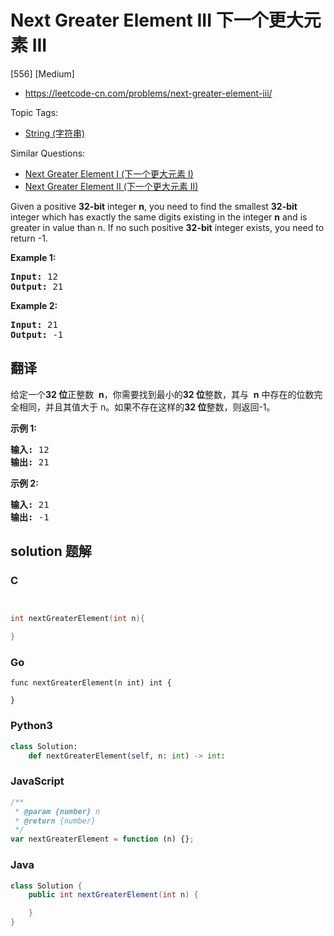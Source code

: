 # Next Greater Element III 下一个更大元素 III

[556] [Medium]

- https://leetcode-cn.com/problems/next-greater-element-iii/

Topic Tags:

- [String (字符串)](https://leetcode-cn.com/tag/string/)

Similar Questions:

- [Next Greater Element I (下一个更大元素 I)](https://leetcode-cn.com/problems/next-greater-element-i/)
- [Next Greater Element II (下一个更大元素 II)](https://leetcode-cn.com/problems/next-greater-element-ii/)

Given a positive **32-bit** integer **n**, you need to find the smallest **32-bit** integer which has exactly the same digits existing in the integer **n** and is greater in value than n. If no such positive **32-bit** integer exists, you need to return -1.

**Example 1:**

<pre><strong>Input:</strong> 12
<strong>Output:</strong> 21
</pre>

**Example 2:**

<pre><strong>Input:</strong> 21
<strong>Output:</strong> -1
</pre>

## 翻译

给定一个**32 位**正整数  **n**，你需要找到最小的**32 位**整数，其与  **n** 中存在的位数完全相同，并且其值大于 n。如果不存在这样的**32 位**整数，则返回-1。

**示例 1:**

<pre><strong>输入:</strong> 12
<strong>输出:</strong> 21
</pre>

**示例 2:**

<pre><strong>输入:</strong> 21
<strong>输出:</strong> -1
</pre>

## solution 题解

### C

```c


int nextGreaterElement(int n){

}


```

### Go

```golang
func nextGreaterElement(n int) int {

}
```

### Python3

```python
class Solution:
    def nextGreaterElement(self, n: int) -> int:

```

### JavaScript

```javascript
/**
 * @param {number} n
 * @return {number}
 */
var nextGreaterElement = function (n) {};
```

### Java

```java
class Solution {
    public int nextGreaterElement(int n) {

    }
}
```
